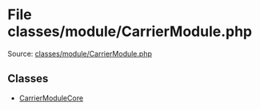 File classes/module/CarrierModule.php
=========

Source: [classes/module/CarrierModule.php](https://github.com/PrestaShop/PrestaShop/blob/1.6.1.0/classes/module/CarrierModule.php)


Classes
-------

* [CarrierModuleCore](class.CarrierModuleCore.md)

